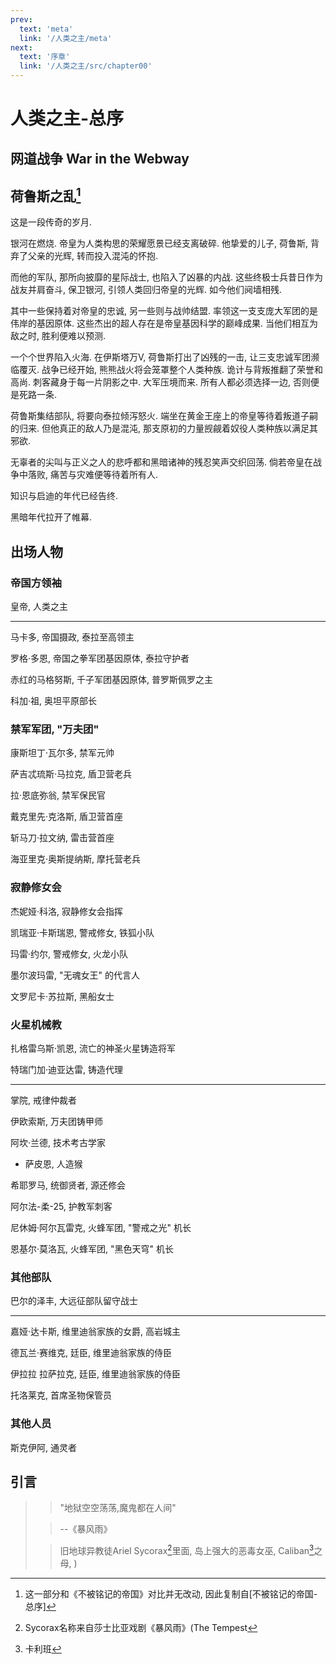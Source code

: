 ```yaml
---
prev:
  text: 'meta'
  link: '/人类之主/meta'
next:
  text: '序章'
  link: '/人类之主/src/chapter00'
---
```


# 人类之主-总序

## 网道战争 War in the Webway

## 荷鲁斯之乱[^0]

这是一段传奇的岁月.

银河在燃烧. 帝皇为人类构思的荣耀愿景已经支离破碎. 他挚爱的儿子, 荷鲁斯, 背弃了父亲的光辉, 转而投入混沌的怀抱.

而他的军队, 那所向披靡的星际战士, 也陷入了凶暴的内战. 这些终极士兵昔日作为战友并肩奋斗, 保卫银河, 引领人类回归帝皇的光辉. 如今他们阋墙相残.

其中一些保持着对帝皇的忠诚, 另一些则与战帅结盟. 率领这一支支庞大军团的是伟岸的基因原体. 这些杰出的超人存在是帝皇基因科学的巅峰成果. 当他们相互为敌之时, 胜利便难以预测.

一个个世界陷入火海. 在伊斯塔万V, 荷鲁斯打出了凶残的一击, 让三支忠诚军团濒临覆灭. 战争已经开始, 熊熊战火将会笼罩整个人类种族. 诡计与背叛推翻了荣誉和高尚. 刺客藏身于每一片阴影之中. 大军压境而来. 所有人都必须选择一边, 否则便是死路一条.

荷鲁斯集结部队, 将要向泰拉倾泻怒火. 端坐在黄金王座上的帝皇等待着叛道子嗣的归来. 但他真正的敌人乃是混沌, 那支原初的力量觊觎着奴役人类种族以满足其邪欲.

无辜者的尖叫与正义之人的悲呼都和黑暗诸神的残忍笑声交织回荡. 倘若帝皇在战争中落败, 痛苦与灾难便等待着所有人.

知识与启迪的年代已经告终.

黑暗年代拉开了帷幕.

## 出场人物

### 帝国方领袖

皇帝, 人类之主

--------

马卡多, 帝国摄政, 泰拉至高领主

罗格·多恩, 帝国之拳军团基因原体, 泰拉守护者

赤红的马格努斯, 千子军团基因原体, 普罗斯佩罗之主

科加·祖, 奥坦平原部长

### 禁军军团, "万夫团"

康斯坦丁·瓦尔多, 禁军元帅

萨吉忒琉斯·马拉克, 盾卫营老兵

拉·恩底弥翁, 禁军保民官

戴克里先·克洛斯, 盾卫营首座

斩马刀·拉文纳, 雷击营首座

海亚里克·奥斯提纳斯, 摩托营老兵

### 寂静修女会

杰妮娅·科洛, 寂静修女会指挥

凯瑞亚·卡斯瑞恩, 警戒修女, 铁狐小队

玛雷·约尔, 警戒修女, 火龙小队

墨尔波玛雷, "无魂女王" 的代言人

文罗尼卡·苏拉斯, 黑船女士

### 火星机械教

扎格雷乌斯·凯恩, 流亡的神圣火星铸造将军

特瑞门加·迪亚达雷, 铸造代理

--------

掌院, 戒律仲裁者

伊欧索斯, 万夫团铸甲师

阿坎·兰德, 技术考古学家
  + 萨皮恩, 人造猴

希耶罗马, 统御贤者, 源还修会

阿尔法-柔-25, 护教军刺客

尼休姆·阿尔瓦雷克, 火蜂军团, "警戒之光" 机长

恩基尔·莫洛瓦, 火蜂军团, "黑色天穹" 机长

### 其他部队

巴尔的泽丰, 大远征部队留守战士

--------

嘉娅·达卡斯, 维里迪翁家族的女爵, 高岩城主

德瓦兰·赛维克, 廷臣, 维里迪翁家族的侍臣

伊拉拉 拉萨拉克, 廷臣, 维里迪翁家族的侍臣

托洛莱克, 首席圣物保管员

### 其他人员

斯克伊阿, 通灵者

## 引言

> > "地狱空空荡荡,魔鬼都在人间"
>
> > --《暴风雨》
>
> > 旧地球异教徒Ariel Sycorax[^1]里面, 岛上强大的恶毒女巫, Caliban[^2]之母, )

[^0]: 这一部分和《不被铭记的帝国》对比并无改动, 因此复制自[不被铭记的帝国-总序][^3]

[^1]: Sycorax名称来自莎士比亚戏剧《暴风雨》(The Tempest

[^2]: 卡利班

[^3]: /不被铭记的帝国/base
